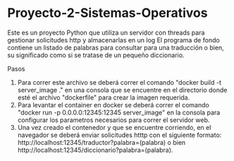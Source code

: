 # Proyecto-2-Sistemas-Operativos
Este es un proyecto Python que utiliza un servidor con threads para gestionar solicitudes http y almacenarlas en un log
El programa de fondo contiene un listado de palabras para consultar para una traducción o bien, su significado como si se tratase de un pequeño diccionario.

Pasos

1) Para correr este archivo se deberá correr el comando "docker build -t server_image ." en una consola que se encuentre en el directorio donde esté el archivo "dockerfile" para crear la imagen requerida.
2) Para levantar el container en docker se deberá correr el comando "docker run -p 0.0.0.0:12345:12345 server_image" en la consola para configurar los parametros necesarios para correr el servidor web.
3) Una vez creado el contenedor y que se encuentre corriendo, en el navegador se deberá enviar solicitudes htttp con el siguiente formato: http://localhost:12345/traductor?palabra=(palabra) o  bien http://localhost:12345/diccionario?palabra=(palabra).
